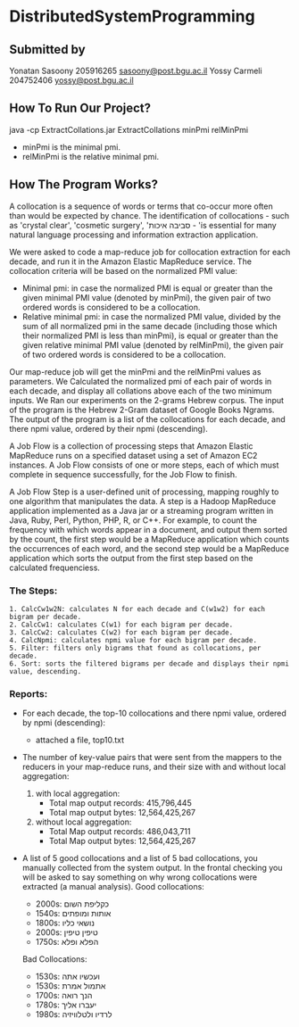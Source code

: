 # DistributedSystemProgramming

## Submitted by 
Yonatan Sasoony 205916265 sasoony@post.bgu.ac.il
Yossy Carmeli 204752406 yossy@post.bgu.ac.il

## How To Run Our Project?
java -cp ExtractCollations.jar ExtractCollations minPmi relMinPmi
- minPmi is the minimal pmi.
- relMinPmi is the relative minimal pmi.

## How The Program Works?
    
A collocation is a sequence of words or terms that co-occur more often than would be expected by
chance. The identification of collocations - such as 'crystal clear', 'cosmetic surgery', 'סביבה איכות - 'is
essential for many natural language processing and information extraction application.
    
We were asked to code a map-reduce job for collocation extraction for each decade, and run it in the Amazon Elastic MapReduce service. 
 The collocation criteria will be based on the normalized PMI value:
  *  Minimal pmi: in case the normalized PMI is equal or greater than the given minimal PMI
     value (denoted by minPmi), the given pair of two ordered words is considered to be a collocation.
  * Relative minimal pmi: in case the normalized PMI value, divided by the sum of all
    normalized pmi in the same decade (including those which their normalized PMI is less
    than minPmi), is equal or greater than the given relative minimal PMI value (denoted by
    relMinPmi), the given pair of two ordered words is considered to be a collocation.

Our map-reduce job will get the minPmi and the relMinPmi values as parameters.
We Calculated the normalized pmi of each pair of words in each decade, and display all collations above each of the two minimum inputs. 
We Ran our experiments on the 2-grams Hebrew corpus. 
The input of the program is the Hebrew 2-Gram dataset of Google Books Ngrams. 
The output of the program is a list of the collocations for each decade, and there npmi value, ordered by their npmi (descending).
    
A Job Flow is a collection of processing steps that Amazon Elastic MapReduce runs on a specified dataset using a set of Amazon EC2 instances. 
A Job Flow consists of one or more steps, each of which must complete in sequence successfully, for the Job Flow to finish.
    
A Job Flow Step is a user-defined unit of processing, mapping roughly to one algorithm that manipulates the data. 
A step is a Hadoop MapReduce application implemented as a Java jar or a streaming program written in Java, Ruby, Perl, Python, PHP, R, or C++.
For example, to count the frequency with which words appear in a document, and output them sorted by the count, the first step would be a MapReduce application which counts the occurrences of each word, and the second step would be a MapReduce application which sorts the output from the first step based on the calculated frequenciess.

### The Steps:
    1. CalcCw1w2N: calculates N for each decade and C(w1w2) for each bigram per decade.
    2. CalcCw1: calculates C(w1) for each bigram per decade.
    3. CalcCw2: calculates C(w2) for each bigram per decade.
    4. CalcNpmi: calculates npmi value for each bigram per decade.
    5. Filter: filters only bigrams that found as collocations, per decade.
    6. Sort: sorts the filtered bigrams per decade and displays their npmi value, descending.
    
    
### Reports:
* For each decade, the top-10 collocations and there npmi value, ordered by npmi (descending):
    - attached a file, top10.txt
* The number of key-value pairs that were sent from the mappers to the reducers in your map-reduce runs, and their size with and without local aggregation:
    1. with local aggregation:
       * Total map output records: 415,796,445
       * Total map output bytes: 12,564,425,267
    2. without local aggregation:
        * Total Map output records:  486,043,711
        * Total Map output bytes:  12,564,425,267
    
* A list of 5 good collocations and a list of 5 bad collocations, you manually collected from the system output. In the frontal checking you will be asked to say something on why wrong collocations were extracted (a manual analysis).
    Good collocations:
    * 2000s: כקליפת השום 
    * 1540s: אותות ומופתים 
    * 1800s: נושאי כליו 
    * 2000s: טיפין טיפין 
    * 1750s: הפלא ופלא 
    
    Bad Collocations:
    * 1530s: ועכשיו אתה 
    * 1530s: אתמול אמרת 
    * 1700s: הנך רואה 
    * 1780s: יעברו אליך 
    * 1980s: לרדיו ולטלוויזיה 

